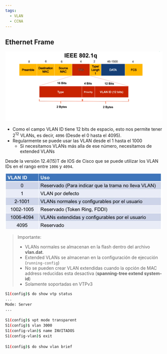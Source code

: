 ```yaml
---
tags:
  - VLAN
  - CCNA
---
```


## Ethernet Frame

![](_anexos_/Screenshot%20from%202024-01-02%2004-10-40.png)

- Como el campo VLAN ID tiene 12 bits de espacio, esto nos permite tener $2^{12}$ VLANs, es decir, `4096` (Desde el 0 hasta el 4095).
- Regularmente se puede usar las VLAN desde el 1 hasta el 1000
	- Si necesitamos VLANs más alla de ese número, necesitamos de extended VLANs

Desde la versión 12.4(15)T de IOS de Cisco que se puede utilizar los VLAN IDs en el rango entre `1006` y `4094`.

![](_anexos_/Screenshot%20from%202024-01-02%2004-15-00.png)

> Importante:
> - VLANs normales se almacenan en la flash dentro del archivo **vlan.dat**.
> - Extended VLANs se almacenan en la configuración de ejecución (`running-config`)
> - No se pueden crear VLAN extendidas cuando la opción de MAC address reducidas esta desactiva (**spanning-tree extend system-id**)
> - Solamente soportadas en VTPv3

``` bash
S1(config)$ do show vtp status
...
Mode: Server
...

S1(config)$ vpt mode transparent
S1(config)$ vlan 3000
S1(config-vlan)$ name INVITADOS
S1(config-vlan)$ exit

S1(config)$ do show vlan brief
```